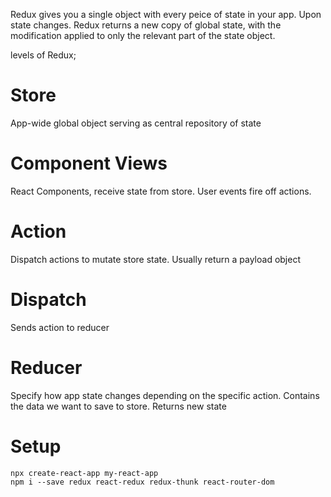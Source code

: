 Redux gives you a single object with every peice of state in your app. Upon state changes. Redux returns a new copy of global state, with the modification applied to only the relevant part of the state object. 

levels of Redux;

# Store 
App-wide global object serving as central repository of state

# Component Views
React Components, receive state from store. User events fire off actions.

# Action
Dispatch actions to mutate store state. Usually return a payload object

# Dispatch
Sends action to reducer

# Reducer
Specify how app state changes depending on the specific action. Contains the data we want to save to store. Returns new state


<!-- //////////////////////////////////////////////////////////////// -->

# Setup
    npx create-react-app my-react-app
    npm i --save redux react-redux redux-thunk react-router-dom





